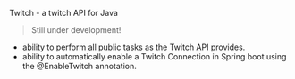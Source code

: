 Twitch - a twitch API for Java

> Still under development!

*	ability to perform all public tasks as the Twitch API provides.
*	ability to automatically enable a Twitch Connection in Spring boot using the @EnableTwitch annotation.